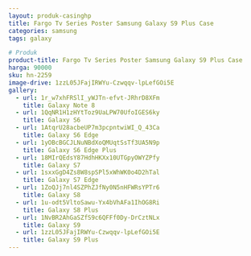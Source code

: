 ```yaml
---
layout: produk-casinghp
title: Fargo Tv Series Poster Samsung Galaxy S9 Plus Case
categories: samsung
tags: galaxy

# Produk
product-title: Fargo Tv Series Poster Samsung Galaxy S9 Plus Case
harga: 90000
sku: hn-2259
image-drive: 1zzL05JFajIRWYu-Czwqqv-lpLefGOi5E
gallery:
  - url: 1r_w7xhFRSlI_yWJTn-efvt-JRhrD8XFm
    title: Galaxy Note 8
  - url: 1QqNR1H1zHYtToz9UaLPW70UfoIGES6ky
    title: Galaxy S6
  - url: 1AtqrU28acbeUP7m3pcpntwiWI_Q_43Ca
    title: Galaxy S6 Edge
  - url: 1yOBcBGCJLNuNBdXoQMUqtSsTf3UA5N9p
    title: Galaxy S6 Edge Plus
  - url: 18MIrQEdsY87HdhHKXx10UTGpyOWYZPfy
    title: Galaxy S7
  - url: 1sxxGgD4Zs8W8spSPl5xWhWK0o4D2hTal
    title: Galaxy S7 Edge
  - url: 1ZoQJj7nl4SZPhZJfNy0N5nHFWRsYPTr6
    title: Galaxy S8
  - url: 1u-odt5VltoSawu-Yx4bVhAFa1IhOG8Ri
    title: Galaxy S8 Plus
  - url: 1NvBR2AhGaSZfS9c6QFFf0Dy-DrCztNLx
    title: Galaxy S9
  - url: 1zzL05JFajIRWYu-Czwqqv-lpLefGOi5E
    title: Galaxy S9 Plus
---
```

